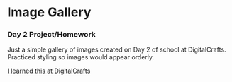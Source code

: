 # Image Gallery 

### Day 2 Project/Homework

Just a simple gallery of images created on Day 2 of school at DigitalCrafts. Practiced styling so images would appear orderly.

[I learned this at DigitalCrafts](https://www.digitalcrafts.com)
